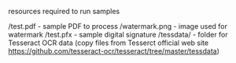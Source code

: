 resources required to run samples

/test.pdf - sample PDF to process
/watermark.png - image used for watermark
/test.pfx - sample digital signature 
/tessdata/ - folder for Tesseract OCR data (copy files from Tesserct official web site https://github.com/tesseract-ocr/tesseract/tree/master/tessdata)
